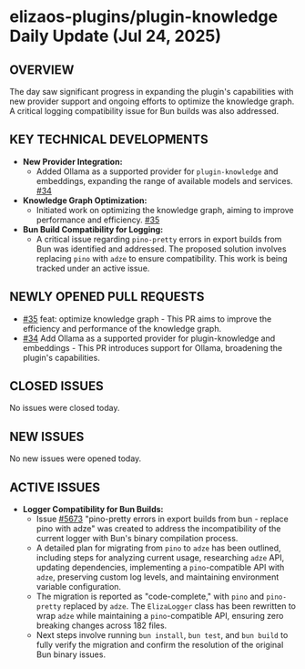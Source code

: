 # elizaos-plugins/plugin-knowledge Daily Update (Jul 24, 2025)
## OVERVIEW 
The day saw significant progress in expanding the plugin's capabilities with new provider support and ongoing efforts to optimize the knowledge graph. A critical logging compatibility issue for Bun builds was also addressed.

## KEY TECHNICAL DEVELOPMENTS

*   **New Provider Integration:**
    *   Added Ollama as a supported provider for `plugin-knowledge` and embeddings, expanding the range of available models and services. [#34](https://github.com/elizaos-plugins/plugin-knowledge/pull/34)
*   **Knowledge Graph Optimization:**
    *   Initiated work on optimizing the knowledge graph, aiming to improve performance and efficiency. [#35](https://github.com/elizaos-plugins/plugin-knowledge/pull/35)
*   **Bun Build Compatibility for Logging:**
    *   A critical issue regarding `pino-pretty` errors in export builds from Bun was identified and addressed. The proposed solution involves replacing `pino` with `adze` to ensure compatibility. This work is being tracked under an active issue.

## NEWLY OPENED PULL REQUESTS
*   [#35](https://github.com/elizaos-plugins/plugin-knowledge/pull/35) feat: optimize knowledge graph - This PR aims to improve the efficiency and performance of the knowledge graph.
*   [#34](https://github.com/elizaos-plugins/plugin-knowledge/pull/34) Add Ollama as a supported provider for plugin-knowledge and embeddings - This PR introduces support for Ollama, broadening the plugin's capabilities.

## CLOSED ISSUES
No issues were closed today.

## NEW ISSUES
No new issues were opened today.

## ACTIVE ISSUES

*   **Logger Compatibility for Bun Builds:**
    *   Issue [#5673](https://github.com/elizaos-plugins/plugin-knowledge/issues/5673) "pino-pretty errors in export builds from bun - replace pino with adze" was created to address the incompatibility of the current logger with Bun's binary compilation process.
    *   A detailed plan for migrating from `pino` to `adze` has been outlined, including steps for analyzing current usage, researching `adze` API, updating dependencies, implementing a `pino`-compatible API with `adze`, preserving custom log levels, and maintaining environment variable configuration.
    *   The migration is reported as "code-complete," with `pino` and `pino-pretty` replaced by `adze`. The `ElizaLogger` class has been rewritten to wrap `adze` while maintaining a `pino`-compatible API, ensuring zero breaking changes across 182 files.
    *   Next steps involve running `bun install`, `bun test`, and `bun build` to fully verify the migration and confirm the resolution of the original Bun binary issues.